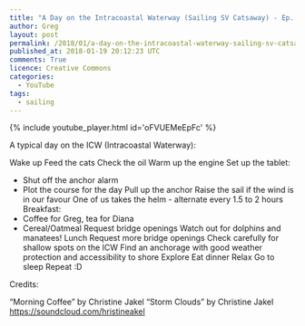 ```yaml
---
title: "A Day on the Intracoastal Waterway (Sailing SV Catsaway) - Ep. 20"
author: Greg
layout: post
permalink: /2018/01/a-day-on-the-intracoastal-waterway-sailing-sv-catsaway-ep-20
published_at: 2018-01-19 20:12:23 UTC
comments: True
licence: Creative Commons
categories:
  - YouTube
tags:
  - sailing
---
```


{% include youtube_player.html id='oFVUEMeEpFc' %}




A typical day on the ICW (Intracoastal Waterway):

Wake up
Feed the cats
Check the oil
Warm up the engine
Set up the tablet:
 * Shut off the anchor alarm
 * Plot the course for the day
Pull up the anchor
Raise the sail if the wind is in our favour
One of us takes the helm - alternate every 1.5 to 2 hours
Breakfast:
 * Coffee for Greg, tea for Diana
 * Cereal/Oatmeal
Request bridge openings 
Watch out for dolphins and manatees!
Lunch
Request more bridge openings
Check carefully for shallow spots on the ICW
Find an anchorage with good weather protection and accessibility to shore
Explore
Eat dinner
Relax
Go to sleep
Repeat :D

Credits:

“Morning Coffee” by Christine Jakel
“Storm Clouds” by Christine Jakel
https://soundcloud.com/hristineakel

